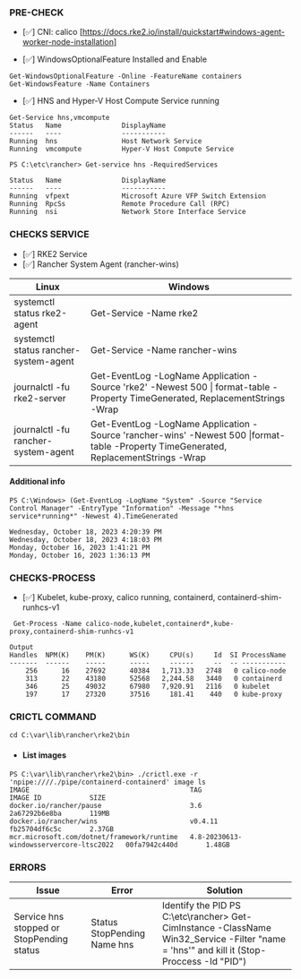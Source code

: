  ### PRE-CHECK
 
- [:white_check_mark:] CNI: calico [https://docs.rke2.io/install/quickstart#windows-agent-worker-node-installation]

- [:white_check_mark:] WindowsOptionalFeature  Installed and Enable
```
Get-WindowsOptionalFeature -Online -FeatureName containers
Get-WindowsFeature -Name Containers
```

- [:white_check_mark:] HNS and Hyper-V Host Compute Service running
```
Get-Service hns,vmcompute
Status   Name               DisplayName
------   ----               -----------
Running  hns                Host Network Service
Running  vmcompute          Hyper-V Host Compute Service

PS C:\etc\rancher> Get-service hns -RequiredServices

Status   Name               DisplayName
------   ----               -----------
Running  vfpext             Microsoft Azure VFP Switch Extension
Running  RpcSs              Remote Procedure Call (RPC)
Running  nsi                Network Store Interface Service

```

### CHECKS SERVICE 
- [:white_check_mark:] RKE2 Service
- [:white_check_mark:] Rancher System Agent (rancher-wins)

| Linux | Windows| 
| --- | --- |  
| systemctl status rke2-agent | Get-Service -Name rke2
| systemctl status rancher-system-agent | Get-Service -Name rancher-wins
| journalctl -fu rke2-server     | Get-EventLog -LogName Application -Source 'rke2'  -Newest 500 \| format-table  -Property TimeGenerated, ReplacementStrings -Wrap
| journalctl -fu rancher-system-agent    | Get-EventLog -LogName Application -Source 'rancher-wins'  -Newest 500  \|format-table  -Property TimeGenerated, ReplacementStrings -Wrap

#### Additional info
```
PS C:\Windows> (Get-EventLog -LogName "System" -Source "Service Control Manager" -EntryType "Information" -Message "*hns service*running*" -Newest 4).TimeGenerated

Wednesday, October 18, 2023 4:20:39 PM
Wednesday, October 18, 2023 4:18:03 PM
Monday, October 16, 2023 1:41:21 PM
Monday, October 16, 2023 1:36:13 PM
```

### CHECKS-PROCESS

- [:white_check_mark:] Kubelet, kube-proxy, calico running, containerd, containerd-shim-runhcs-v1
```
 Get-Process -Name calico-node,kubelet,containerd*,kube-proxy,containerd-shim-runhcs-v1
```
```
Output
Handles  NPM(K)    PM(K)      WS(K)     CPU(s)     Id  SI ProcessName
-------  ------    -----      -----     ------     --  -- -----------
    256      16    27692      40384   1,713.33   2748   0 calico-node
    313      22    43180      52568   2,244.58   3440   0 containerd
    346      25    49032      67980   7,920.91   2116   0 kubelet
    197      17    27320      37516     181.41    440   0 kube-proxy
```

### CRICTL COMMAND
```
cd C:\var\lib\rancher\rke2\bin
```

-  #### List images
```
PS C:\var\lib\rancher\rke2\bin> ./crictl.exe -r 'npipe:////./pipe/containerd-containerd' image ls
IMAGE                                        TAG                                       IMAGE ID            SIZE
docker.io/rancher/pause                      3.6                                       2a67292b6e8ba       119MB
docker.io/rancher/wins                       v0.4.11                                   fb25704df6c5c       2.37GB
mcr.microsoft.com/dotnet/framework/runtime   4.8-20230613-windowsservercore-ltsc2022   00fa7942c440d       1.48GB

```

### ERRORS

| Issue  | Error  | Solution| 
| -----  | ---    |    --- | 
 Service hns stopped or StopPending status| Status StopPending Name hns | Identify the PID  PS C:\etc\rancher> Get-CimInstance  -ClassName Win32_Service -Filter "name = 'hns'" and kill it (Stop-Proccess -Id "PID")

